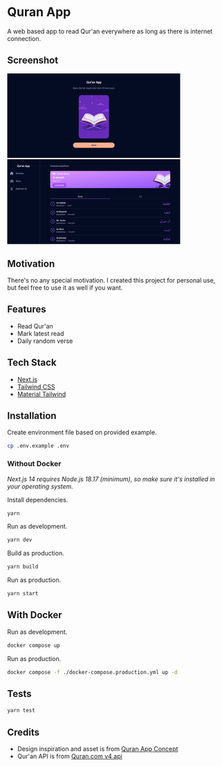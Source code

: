 # Quran App
A web based app to read Qur'an everywhere as long as there is internet connection.

## Screenshot
<img src="screenshot/landing.png" width="400">
<img src="screenshot/home.png" width="400">  

## Motivation
There's no any special motivation. I created this project for personal use, but feel free to use it as well if you want.

## Features
- Read Qur'an
- Mark latest read
- Daily random verse

## Tech Stack
- [Next.js](https://github.com/vercel/next.js)
- [Tailwind CSS](https://github.com/tailwindlabs/tailwindcss)  
- [Material Tailwind](https://github.com/creativetimofficial/material-tailwind)

## Installation  
Create environment file based on provided example.
```sh
cp .env.example .env
```

### Without Docker 
*Next.js 14 requires Node.js 18.17 (minimum), so make sure it's installed in your operating system.*  

Install dependencies.
```sh
yarn
```  

Run as development.
```sh
yarn dev
```

Build as production.
```sh
yarn build
```  

Run as production.
```sh
yarn start
```  

## With Docker  

Run as development.
```sh
docker compose up
```  

Run as production.
```sh
docker compose -f ./docker-compose.production.yml up -d
```

## Tests
```sh
yarn test
```

## Credits
- Design inspiration and asset is from [Quran App Concept](https://www.figma.com/community/file/966921639679380402)  
- Qur'an API is from [Quran.com v4 api](https://quran.api-docs.io/v4/getting-started/introduction)
